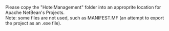 Please copy the "HotelManagement" folder into an approprite location for Apache NetBean's Projects.\
Note: some files are not used, such as MANIFEST.MF (an attempt to export the project as an .exe file).
